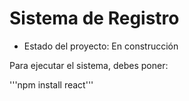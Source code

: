 <h1> Sistema de Registro </h1>

- Estado del proyecto: En construcción

Para ejecutar el sistema, debes poner: 

'''npm install react'''
